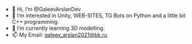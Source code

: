 - 👋 Hi, I’m @GaleevArslanDev
- 👀 I’m interested in Unity, WEB-SITES, TG Bots on Python and a little bit C++ programming.
- 🌱 I’m currently learning 3D modelling.
- 📫 My Email: galeev_arslan2021@bk.ru

<!---
GaleevArslanDev/GaleevArslanDev is a ✨ special ✨ repository because its `README.md` (this file) appears on your GitHub profile.
You can click the Preview link to take a look at your changes.
--->
